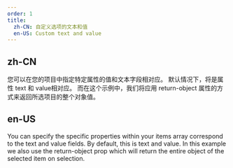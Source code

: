 ```yaml
---
order: 1
title:
  zh-CN: 自定义选项的文本和值
  en-US: Custom text and value
---
```


## zh-CN

您可以在您的项目中指定特定属性的值和文本字段相对应。 默认情况下，将是属性 text 和 value相对应。 而在这个示例中，我们将应用 return-object 属性的方式来返回所选项目的整个对象值。

## en-US

You can specify the specific properties within your items array correspond to the text and value fields. 
By default, this is text and value. In this example we also use the return-object prop which will return the entire object of the selected item on selection.

